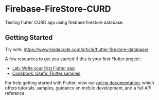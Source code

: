 # Firebase-FireStore-CURD

Testing flutter CURD app using firebase firestore database.

## Getting Started

Try with:
https://www.kindacode.com/article/flutter-firestore-database/ 

A few resources to get you started if this is your first Flutter project:

- [Lab: Write your first Flutter app](https://flutter.dev/docs/get-started/codelab)
- [Cookbook: Useful Flutter samples](https://flutter.dev/docs/cookbook)

For help getting started with Flutter, view our
[online documentation](https://flutter.dev/docs), which offers tutorials,
samples, guidance on mobile development, and a full API reference.
